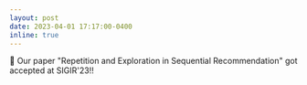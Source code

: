 ```yaml
---
layout: post
date: 2023-04-01 17:17:00-0400
inline: true
---
```


:tada: Our paper "Repetition and Exploration in Sequential Recommendation" got accepted at SIGIR'23!!

